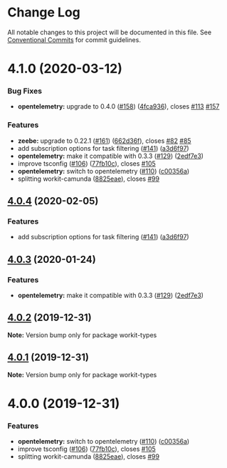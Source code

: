 # Change Log

All notable changes to this project will be documented in this file.
See [Conventional Commits](https://conventionalcommits.org) for commit guidelines.

# 4.1.0 (2020-03-12)


### Bug Fixes

* **opentelemetry:** upgrade to 0.4.0 ([#158](https://github.com/VilledeMontreal/workit/issues/158)) ([4fca936](https://github.com/VilledeMontreal/workit/commit/4fca93608cb8ecb0242f7d8fe406b14bec0dc80b)), closes [#113](https://github.com/VilledeMontreal/workit/issues/113) [#157](https://github.com/VilledeMontreal/workit/issues/157)


### Features

* **zeebe:** upgrade to 0.22.1 ([#161](https://github.com/VilledeMontreal/workit/issues/161)) ([662d36f](https://github.com/VilledeMontreal/workit/commit/662d36f68c864c6f2570f6ff2e4f711eb7d4245b)), closes [#82](https://github.com/VilledeMontreal/workit/issues/82) [#85](https://github.com/VilledeMontreal/workit/issues/85)
* add subscription options for task filtering ([#141](https://github.com/VilledeMontreal/workit/issues/141)) ([a3d6f97](https://github.com/VilledeMontreal/workit/commit/a3d6f9769723575ab7122070283a546cf4070e7a))
* **opentelemetry:** make it compatible with 0.3.3 ([#129](https://github.com/VilledeMontreal/workit/issues/129)) ([2edf7e3](https://github.com/VilledeMontreal/workit/commit/2edf7e38a2bd5ad56d775c27e220a90c230f57f4))
* improve tsconfig ([#106](https://github.com/VilledeMontreal/workit/issues/106)) ([77fb10c](https://github.com/VilledeMontreal/workit/commit/77fb10cee7abe9340d88d301a4066636f7898887)), closes [#105](https://github.com/VilledeMontreal/workit/issues/105)
* **opentelemetry:** switch to opentelemetry ([#110](https://github.com/VilledeMontreal/workit/issues/110)) ([c00356a](https://github.com/VilledeMontreal/workit/commit/c00356aa4d792cfc310825d526f40f7eccb33844))
* splitting workit-camunda ([8825eae](https://github.com/VilledeMontreal/workit/commit/8825eaef9b66f86f3c21de4bc8ba093c75779fb4)), closes [#99](https://github.com/VilledeMontreal/workit/issues/99)





## [4.0.4](https://github.com/VilledeMontreal/workit/compare/workit-types@4.0.3...workit-types@4.0.4) (2020-02-05)


### Features

* add subscription options for task filtering ([#141](https://github.com/VilledeMontreal/workit/issues/141)) ([a3d6f97](https://github.com/VilledeMontreal/workit/commit/a3d6f9769723575ab7122070283a546cf4070e7a))





## [4.0.3](https://github.com/VilledeMontreal/workit/compare/workit-types@4.0.2...workit-types@4.0.3) (2020-01-24)


### Features

* **opentelemetry:** make it compatible with 0.3.3 ([#129](https://github.com/VilledeMontreal/workit/issues/129)) ([2edf7e3](https://github.com/VilledeMontreal/workit/commit/2edf7e38a2bd5ad56d775c27e220a90c230f57f4))





## [4.0.2](https://github.com/VilledeMontreal/workit/compare/workit-types@4.0.1...workit-types@4.0.2) (2019-12-31)

**Note:** Version bump only for package workit-types





## [4.0.1](https://github.com/VilledeMontreal/workit/compare/workit-types@4.0.0...workit-types@4.0.1) (2019-12-31)

**Note:** Version bump only for package workit-types





# 4.0.0 (2019-12-31)


### Features

* **opentelemetry:** switch to opentelemetry ([#110](https://github.com/VilledeMontreal/workit/issues/110)) ([c00356a](https://github.com/VilledeMontreal/workit/commit/c00356a))
* improve tsconfig ([#106](https://github.com/VilledeMontreal/workit/issues/106)) ([77fb10c](https://github.com/VilledeMontreal/workit/commit/77fb10c)), closes [#105](https://github.com/VilledeMontreal/workit/issues/105)
* splitting workit-camunda ([8825eae](https://github.com/VilledeMontreal/workit/commit/8825eae)), closes [#99](https://github.com/VilledeMontreal/workit/issues/99)
